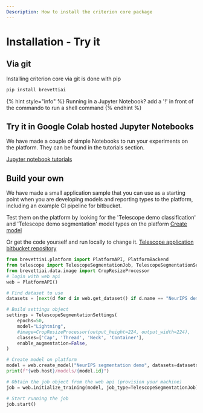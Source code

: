 ```yaml
---
Description: How to install the criterion core package
---
```


# Installation - Try it

## Via git

Installing criterion core via git is done with pip

```bash
pip install brevettiai
```

{% hint style="info" %}
Running in a Jupyter Notebook? add a '!' in front of the commando to run a shell command
{% endhint %}

## Try it in Google Colab hosted Jupyter Notebooks 

We have made a couple of simple Notebooks to run your experiments on the platform. They can be found in the tutorials section.

[Jupyter notebook tutorials](../../../generated/developers/tutorials/tutorials.md)

## Build your own

We have made a small application sample that you can use as a starting point when you are developing models and reporting types to the platform, including an example CI pipeline for bitbucket.

Test them on the platform by looking for the 'Telescope demo classification' and 'Telescope demo segmentation' model types on the platform
[Create model](https://platform.brevetti.ai/models/zoo)

Or get the code yourself and run locally to change it.
[Telescope application bitbucket repository](https://bitbucket.org/criterionai/telescope/src/master/)

```python
from brevettiai.platform import PlatformAPI, PlatformBackend
from telescope import TelescopeSegmentationJob, TelescopeSegmentationSettings
from brevettiai.data.image import CropResizeProcessor
# login with web api
web = PlatformAPI()

# Find dataset to use
datasets = [next(d for d in web.get_dataset() if d.name == "NeurIPS demo vials train")]

# Build settings object
settings = TelescopeSegmentationSettings(
    epochs=50,
    model="Lightning",
    #image=CropResizeProcessor(output_height=224, output_width=224),
    classes=['Cap', 'Thread', 'Neck', 'Container'],
    enable_augmentation=False,
)

# Create model on platform
model = web.create_model("NeurIPS segmentation demo", datasets=datasets, settings=settings)
print(f"{web.host}/models/{model.id}")

# Obtain the job object from the web api (provision your machine)
job = web.initialize_training(model, job_type=TelescopeSegmentationJob)

# Start running the job
job.start()
```

